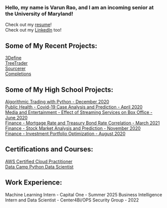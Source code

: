 ### Hello, my name is Varun Rao, and I am an incoming senior at the University of Maryland!

Check out my [resume](https://github.com/DurjaMan27/DurjaMan27.github.io/blob/main/resume.pdf)!<br />
Check out my [LinkedIn](https://linkedin.com/in/varunvrao) too!

## Some of My Recent Projects:
[3Define](https://three-domain.vercel.app/)<br />
[TreeTrader](https://github.com/DurjaMan27/treetrader)<br />
[Sourcerer](https://github.com/DurjaMan27/sourcerer)<br />
[Completions](https://github.com/DurjaMan27/skowronektions)<br />

## Some of My High School Projects:
[Algorithmic Trading with Python - December 2020](https://youtu.be/BXQcCSudmcA)<br />
[Public Health - Covid-19 Case Analysis and Prediction - April 2020](https://app.datacamp.com/workspace/w/dd51271a-45b8-4621-a7e5-fa25239f4c5f)<br />
[Media and Entertainment - Effect of Streaming Services on Box Office - June 2020](https://app.datacamp.com/workspace/w/f6bc452a-f2da-4ac4-a47a-a49c9b4c994e)<br />
[Finance - Mortgage Rate and Treasury Bond Rate Correlation - March 2021](https://app.datacamp.com/workspace/w/3a5a5a5b-5bd9-41dc-b530-c04d481a94d0)<br />
[Finance - Stock Market Analysis and Prediction - November 2020](https://app.datacamp.com/workspace/w/a61073db-d5d5-4ca9-b34c-1fced5338135)<br />
[Finance - Investment Portfolio Optimization - August 2020](https://app.datacamp.com/workspace/w/c5df972e-e424-4c4e-853f-9683fc2e4e50)<br />

## Certifications and Courses:
[AWS Certified Cloud Practitioner](https://cp.certmetrics.com/amazon/en/public/verify/credential/cc384f7087544fedbc6a0ae0dbe739d0)<br />
[Data Camp Python Data Scientist](https://www.datacamp.com/statement-of-accomplishment/track/b0ec60d4f74412845f7afcb2f99f6751788e72c5?raw=1)

## Work Experience:
Machine Learning Intern - Capital One - Summer 2025
Business Intelligence Intern and Data Scientist - Center4Bi/OPS Security Group - 2022


